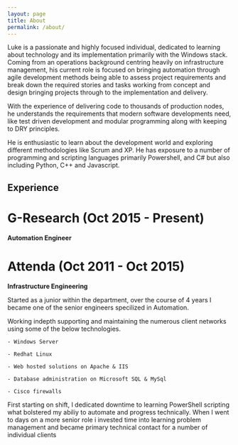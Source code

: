 ```yaml
---
layout: page
title: About
permalink: /about/
---
```




Luke is a passionate and highly focused individual, dedicated to learning about technology and its implementation primarily with the Windows stack. Coming from an operations background centring heavily on infrastructure management, his current role is focused on bringing automation through agile development methods being able to assess project requirements and break down the required stories and tasks working from concept and design bringing projects through to the implementation and delivery. 

With the experience of delivering code to thousands of production nodes, he understands the requirements that modern software developments need, like test driven development and modular programming along with keeping to DRY principles.

He is enthusiastic to learn about the development world and exploring different methodologies like Scrum and XP. He has exposure to a number of programming and scripting languages primarily Powershell, and C# but also including Python, C++ and Javascript.  

## Experience 

# G-Research (Oct 2015 - Present)
**Automation Engineer**

# Attenda (Oct 2011 - Oct 2015)
**Infrastructure Engineering**

Started as a junior within the department, over the course of 4 years I became one of the senior engineers specilized in Automation.

Working indepth supporting and maintaining the numerous client networks using some of the below technologies.


    - Windows Server
    
    - Redhat Linux
    
    - Web hosted solutions on Apache & IIS
    
    - Database administration on Microsoft SQL & MySql
    
    - Cisco firewalls
  
First starting on shift, I dedicated downtime to learning PowerShell scripting what bolstered my abiliy to automate and progress technically. When I went to days on a more senior role i invested time into learning problem management and became primary technical contact for a number of individual clients 

   
